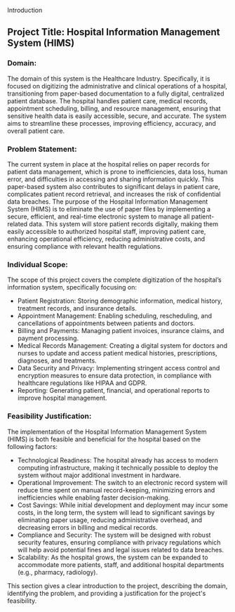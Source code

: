 Introduction
## Project Title:  Hospital Information Management System (HIMS)

### Domain:
The domain of this system is the Healthcare Industry. Specifically, it is focused on digitizing the administrative and clinical operations of a hospital, 
transitioning from paper-based documentation to a fully digital, centralized patient database. The hospital handles patient care, medical records, appointment scheduling, 
billing, and resource management, ensuring that sensitive health data is easily accessible, secure, and accurate. 
The system aims to streamline these processes, improving efficiency, accuracy, and overall patient care.

### Problem Statement:
The current system in place at the hospital relies on paper records for patient data management, which is prone to inefficiencies, data loss, human error, 
and difficulties in accessing and sharing information quickly. This paper-based system also contributes to significant delays in patient care, 
complicates patient record retrieval, and increases the risk of confidential data breaches.
The purpose of the Hospital Information Management System (HIMS) is to eliminate the use of paper files by implementing a secure, efficient, 
and real-time electronic system to manage all patient-related data. This system will store patient records digitally, making them easily accessible to authorized hospital staff, 
improving patient care, enhancing operational efficiency, reducing administrative costs, and ensuring compliance with relevant health regulations.

### Individual Scope:
The scope of this project covers the complete digitization of the hospital’s information system, specifically focusing on:

- Patient Registration: Storing demographic information, medical history, treatment records, and insurance details.
- Appointment Management: Enabling scheduling, rescheduling, and cancellations of appointments between patients and doctors.
- Billing and Payments: Managing patient invoices, insurance claims, and payment processing.
- Medical Records Management: Creating a digital system for doctors and nurses to update and access patient medical histories, prescriptions, diagnoses, and treatments.
- Data Security and Privacy: Implementing stringent access control and encryption measures to ensure data protection, in compliance with healthcare regulations like HIPAA and GDPR.
- Reporting: Generating patient, financial, and operational reports to improve hospital management.

### Feasibility Justification:
The implementation of the Hospital Information Management System (HIMS) is both feasible and beneficial for the hospital based on the following factors:

- Technological Readiness: The hospital already has access to modern computing infrastructure, making it technically possible to deploy the system without major additional investment in hardware.
- Operational Improvement: The switch to an electronic record system will reduce time spent on manual record-keeping, minimizing errors and inefficiencies while enabling faster decision-making.
- Cost Savings: While initial development and deployment may incur some costs, in the long term, the system will lead to significant savings by eliminating paper usage, reducing administrative overhead, 
and decreasing errors in billing and medical records.
- Compliance and Security: The system will be designed with robust security features, ensuring compliance with privacy regulations which will help avoid potential fines and legal issues related to data breaches.
- Scalability: As the hospital grows, the system can be expanded to accommodate more patients, staff, and additional hospital departments (e.g., pharmacy, radiology).

This section gives a clear introduction to the project, describing the domain, identifying the problem, and providing a justification for the project's feasibility. 
